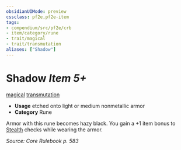 ```yaml
---
obsidianUIMode: preview
cssclass: pf2e,pf2e-item
tags:
- compendium/src/pf2e/crb
- item/category/rune
- trait/magical
- trait/transmutation
aliases: ["Shadow"]
---
```

# Shadow *Item 5+*  
[magical](/rules/traits/magical.md)  [transmutation](/rules/traits/transmutation.md)  

- **Usage** etched onto light or medium nonmetallic armor
- **Category** Rune

Armor with this rune becomes hazy black. You gain a +1 item bonus to [Stealth](/compendium/skills.md#Stealth) checks while wearing the armor.

*Source: Core Rulebook p. 583*